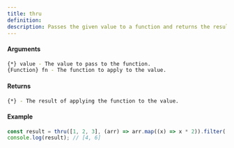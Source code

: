 ```yaml
---
title: thru
definition: 
description: Passes the given value to a function and returns the result.
---
```



#### Arguments


```bash
{*} value - The value to pass to the function.
{Function} fn - The function to apply to the value.
```


#### Returns


```bash
{*} - The result of applying the function to the value.
```


#### Example


```ts
const result = thru([1, 2, 3], (arr) => arr.map((x) => x * 2)).filter((x) => x > 3);console.log(result); // [4, 6]
```